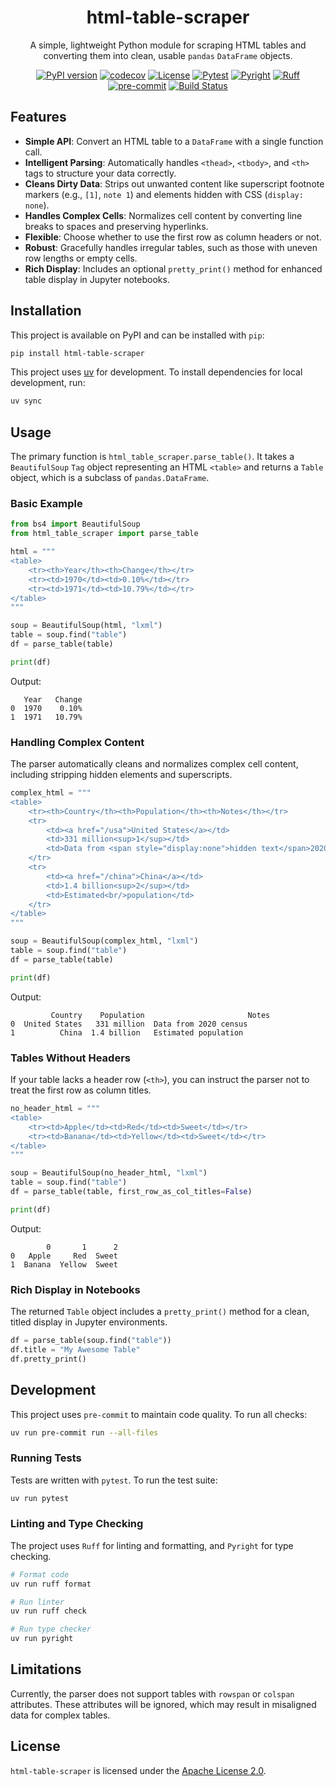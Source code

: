 <div align="center">

# html-table-scraper

A simple, lightweight Python module for scraping HTML tables and converting them into clean, usable `pandas` `DataFrame` objects.

[![PyPI version](https://img.shields.io/pypi/v/your-package)](link-to-pypi-page)
[![codecov](https://codecov.io/github/ashkonf/html-table-scraper/graph/badge.svg?token=7Y596J8IYZ)](https://codecov.io/github/ashkonf/html-table-scraper)
[![License](https://img.shields.io/badge/License-Apache_2.0-blue.svg)](https://opensource.org/licenses/Apache-2.0)
[![Pytest](https://img.shields.io/badge/pytest-✓-brightgreen)](https://docs.pytest.org)
[![Pyright](https://img.shields.io/badge/pyright-✓-green)](https://github.com/microsoft/pyright)
[![Ruff](https://img.shields.io/badge/ruff-✓-blue?logo=ruff)](https://github.com/astral-sh/ruff)
[![pre-commit](https://img.shields.io/badge/pre--commit-enabled-brightgreen?logo=pre-commit)](https://github.com/pre-commit/pre-commit)
[![Build Status](https://img.shields.io/github/actions/workflow/status/ashkonf/html-table-scraper/ci.yml?branch=main)](https://github.com/ashkonf/html-table-scraper/actions/workflows/ci.yml?query=branch%3Amain)

</div>

## Features

- **Simple API**: Convert an HTML table to a `DataFrame` with a single function call.
- **Intelligent Parsing**: Automatically handles `<thead>`, `<tbody>`, and `<th>` tags to structure your data correctly.
- **Cleans Dirty Data**: Strips out unwanted content like superscript footnote markers (e.g., `[1]`, `note 1`) and elements hidden with CSS (`display: none`).
- **Handles Complex Cells**: Normalizes cell content by converting line breaks to spaces and preserving hyperlinks.
- **Flexible**: Choose whether to use the first row as column headers or not.
- **Robust**: Gracefully handles irregular tables, such as those with uneven row lengths or empty cells.
- **Rich Display**: Includes an optional `pretty_print()` method for enhanced table display in Jupyter notebooks.

## Installation

This project is available on PyPI and can be installed with `pip`:
```bash
pip install html-table-scraper
```

This project uses [uv](https://github.com/astral-sh/uv) for development. To install dependencies for local development, run:

```bash
uv sync
```

## Usage

The primary function is `html_table_scraper.parse_table()`. It takes a `BeautifulSoup` `Tag` object representing an HTML `<table>` and returns a `Table` object, which is a subclass of `pandas.DataFrame`.

### Basic Example

```python
from bs4 import BeautifulSoup
from html_table_scraper import parse_table

html = """
<table>
    <tr><th>Year</th><th>Change</th></tr>
    <tr><td>1970</td><td>0.10%</td></tr>
    <tr><td>1971</td><td>10.79%</td></tr>
</table>
"""

soup = BeautifulSoup(html, "lxml")
table = soup.find("table")
df = parse_table(table)

print(df)
```

Output:

```
   Year   Change
0  1970    0.10%
1  1971   10.79%
```

### Handling Complex Content

The parser automatically cleans and normalizes complex cell content, including stripping hidden elements and superscripts.

```python
complex_html = """
<table>
    <tr><th>Country</th><th>Population</th><th>Notes</th></tr>
    <tr>
        <td><a href="/usa">United States</a></td>
        <td>331 million<sup>1</sup></td>
        <td>Data from <span style="display:none">hidden text</span>2020 census</td>
    </tr>
    <tr>
        <td><a href="/china">China</a></td>
        <td>1.4 billion<sup>2</sup></td>
        <td>Estimated<br/>population</td>
    </tr>
</table>
"""

soup = BeautifulSoup(complex_html, "lxml")
table = soup.find("table")
df = parse_table(table)

print(df)
```

Output:

```
         Country    Population                       Notes
0  United States   331 million  Data from 2020 census
1          China  1.4 billion   Estimated population
```

### Tables Without Headers

If your table lacks a header row (`<th>`), you can instruct the parser not to treat the first row as column titles.

```python
no_header_html = """
<table>
    <tr><td>Apple</td><td>Red</td><td>Sweet</td></tr>
    <tr><td>Banana</td><td>Yellow</td><td>Sweet</td></tr>
</table>
"""

soup = BeautifulSoup(no_header_html, "lxml")
table = soup.find("table")
df = parse_table(table, first_row_as_col_titles=False)

print(df)
```

Output:

```
        0       1      2
0   Apple     Red  Sweet
1  Banana  Yellow  Sweet
```

### Rich Display in Notebooks

The returned `Table` object includes a `pretty_print()` method for a clean, titled display in Jupyter environments.

```python
df = parse_table(soup.find("table"))
df.title = "My Awesome Table"
df.pretty_print()
```

## Development

This project uses `pre-commit` to maintain code quality. To run all checks:

```bash
uv run pre-commit run --all-files
```

### Running Tests

Tests are written with `pytest`. To run the test suite:

```bash
uv run pytest
```

### Linting and Type Checking

The project uses `Ruff` for linting and formatting, and `Pyright` for type checking.

```bash
# Format code
uv run ruff format

# Run linter
uv run ruff check

# Run type checker
uv run pyright
```

## Limitations

Currently, the parser does not support tables with `rowspan` or `colspan` attributes. These attributes will be ignored, which may result in misaligned data for complex tables.

## License

`html-table-scraper` is licensed under the [Apache License 2.0](https://www.apache.org/licenses/LICENSE-2.0).
